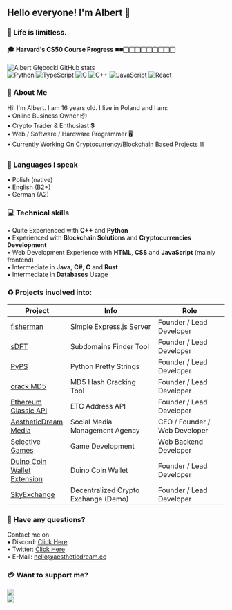 <!--
      .o8                                      .o8                        
     "888                                     "888                        
 .oooo888   .ooooo.  oooo    ooo          .oooo888   .ooooo.  oooo    ooo 
d88' `888  d88' `88b  `88b..8P'          d88' `888  d88' `88b  `88.  .8'  
888   888  888   888    Y888'    8888888 888   888  888ooo888   `88..8'   
888   888  888   888  .o8"'88b           888   888  888    .o    `888'    
`Y8bod88P" `Y8bod8P' o88'   888o         `Y8bod88P" `Y8bod8P'     `8'     
-->

## Hello everyone! I'm Albert 👋
### 🎈 Life is limitless.
#### 🎓 Harvard's CS50 Course Progress&nbsp;<sub><sup>⬛️⬛️⬜️⬜️⬜️⬜️⬜️⬜️⬜️⬜️⬜️</sup></sub>
![Albert Głębocki GitHub stats](https://github-readme-stats.vercel.app/api?username=dox-dev&show_icons=true&title_color=ffffff&text_color=ffffff&icon_color=ffc0cb&bg_color=282828&hide_border=1&custom_title=Albert%20Głębocki%20-%20Stats)<br>
![Python](https://img.shields.io/badge/Python-3776AB?style=flat&logo=python&logoColor=white) ![TypeScript](https://img.shields.io/badge/TypeScript-007ACC?style=flat&logo=typescript&logoColor=white) ![C](https://img.shields.io/badge/C-00599C?style=flat&logo=c&logoColor=white) ![C++](https://img.shields.io/badge/C%2B%2B-00599C?style=flat&logo=c%2B%2B&logoColor=white) ![JavaScript](https://img.shields.io/badge/JavaScript-323330?style=flat&logo=javascript&logoColor=F7DF1E) ![React](https://img.shields.io/badge/React-20232A?style=flat&logo=react&logoColor=61DAFB)

### 🖤 About **Me**
Hi! I'm Albert. I am 16 years old. I live in Poland and I am:<br>
&bull; Online Business Owner 📦<br>
&bull; Crypto Trader & Enthusiast 💲<br>
&bull; Web / Software / Hardware Programmer 🖥<br>
&bull; Currently Working On Cryptocurrency/Blockchain Based Projects ⛓<br>

### 🏴 Languages I speak
&bull; Polish (native)<br>
&bull; English (B2+)<br>
&bull; German (A2)

### 💻 Technical skills
&bull; Quite Experienced with **C++** and **Python**<br>
&bull; Experienced with **Blockchain Solutions** and **Cryptocurrencies Development**<br>
&bull; Web Development Experience with **HTML**, **CSS** and **JavaScript** (mainly frontend)<br>
&bull; Intermediate in **Java**, **C#**, **C** and **Rust**<br>
&bull; Intermediate in **Databases** Usage<br>

### ♻ Projects involved into:
| Project | Info | Role |
|-------------------------------------------------------|------------------------------------------------------------------------------------------------|-----------------------------------------------------------|
| [fisherman](https://github.com/dox-dev/fisherman) | Simple Express.js Server | Founder / Lead Developer |
| [sDFT](https://github.com/dox-dev/SubDomains-Finder-Tool) | Subdomains Finder Tool | Founder / Lead Developer |
| [PyPS](https://github.com/dox-dev/PyPS) | Python Pretty Strings | Founder / Lead Developer |
| [crack MD5](https://github.com/dox-dev/crack-md5) | MD5 Hash Cracking Tool | Founder / Lead Developer |
| [Ethereum<br>Classic API](https://github.com/dox-dev/etc-address-api) | ETC Address API | Founder / Lead Developer |
| [AestheticDream<br>Media](https://aestheticdream.cc) | Social Media Management Agency | CEO / Founder / Web Developer |
| [Selective<br>Games](https://selectivegames.pl) | Game Development | Web Backend Developer |
| [Duino Coin<br>Wallet Extension](https://github.com/dox-dev/duino-coin-wallet) | Duino Coin Wallet | Founder / Lead Developer |
| [SkyExchange](https://www.skyexchange.ga) | Decentralized Crypto Exchange (Demo) | Founder / Lead Developer |

### 📩 Have any questions?
Contact me on:<br>
&bull;&nbsp;Discord: <a href="https://discordapp.com/users/598511690253860886">Click Here</a><br>
&bull;&nbsp;Twitter: <a href="https://twitter.com/messages/compose?recipient_id=1247822182731919360">Click Here</a><br>
&bull;&nbsp;E-Mail: <a href="mailto:hello@aestheticdream.cc">hello@aestheticdream.cc</a>

### 💳 Want to support me?
[![](https://i.ibb.co/ZgXXCcR/image.png)](https://www.paypal.com/donate/?hosted_button_id=DEUL7QC4ZZQSJ)<br>
[![](https://i.ibb.co/HCqFgbK/image-1.png)](https://dox-dev.github.io/crypto-donate/)
